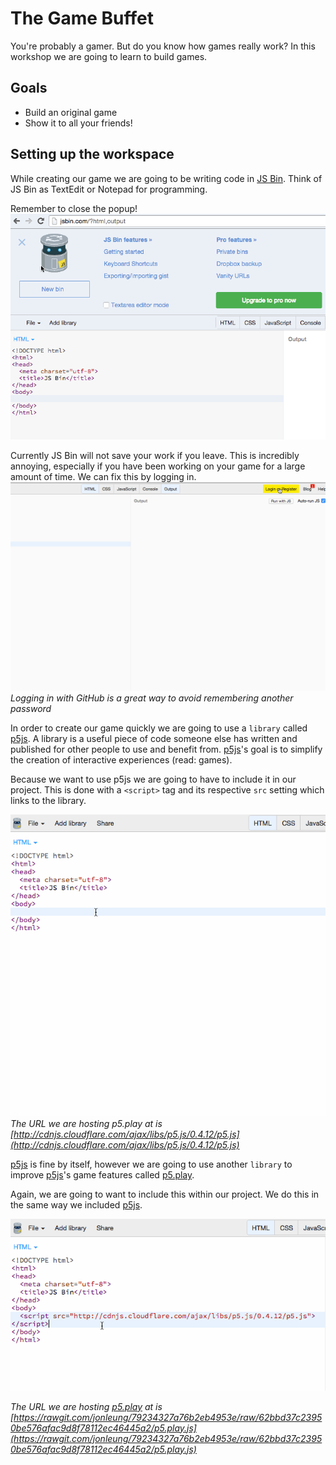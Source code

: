 # The Game Buffet
You're probably a gamer. But do you know how games really work? In this workshop we are going to learn to build games.

## Goals
* Build an original game
* Show it to all your friends!

## Setting up the workspace
While creating our game we are going to be writing code in [JS Bin](http://jsbin.com). Think of JS Bin as TextEdit or Notepad for programming. 

Remember to close the popup!
![Click the X](imgs/close_jsbin_popup.gif)


Currently JS Bin will not save your work if you leave. This is incredibly annoying, especially if you have been working on your game for a large amount of time. We can fix this by logging in.
![Click login](imgs/authorize_github.gif)
*Logging in with GitHub is a great way to avoid remembering another password*


In order to create our game quickly we are going to use a `library` called [p5js](http://p5js.org). A library is a useful piece of code someone else has written and published for other people to use and benefit from. [p5js](http://p5js.org)'s goal is to simplify the creation of interactive experiences (read: games).

Because we want to use p5js we are going to have to include it in our project. This is done with a `<script>` tag and its respective `src` setting which links to the library.

![](imgs/add_p5js.gif)
*The URL we are hosting p5.play at is [http://cdnjs.cloudflare.com/ajax/libs/p5.js/0.4.12/p5.js](http://cdnjs.cloudflare.com/ajax/libs/p5.js/0.4.12/p5.js)*

[p5js](http://p5js.org) is fine by itself, however we are going to use another `library` to improve [p5js](http://p5js.org)'s game features called [p5.play](http://p5play.molleindustria.org/).

Again, we are going to want to include this within our project. We do this in the same way we included [p5js](http://p5js.org).

![](imgs/add_p5_play.gif)


*The URL we are hosting [p5.play](http://p5play.molleindustria.org/) at is [https://rawgit.com/jonleung/79234327a76b2eb4953e/raw/62bbd37c23950be576afac9d8f78112ec46445a2/p5.play.js](https://rawgit.com/jonleung/79234327a76b2eb4953e/raw/62bbd37c23950be576afac9d8f78112ec46445a2/p5.play.js)*